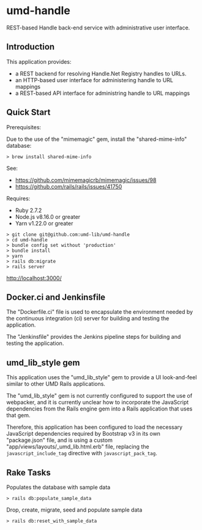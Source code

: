 # umd-handle

REST-based Handle back-end service with administrative user interface.

## Introduction

This application provides:

* a REST backend for resolving Handle.Net Registry handles to URLs.
* an HTTP-based user interface for administering handle to URL mappings
* a REST-based API interface for administring handle to URL mappings

## Quick Start

Prerequisites:

Due to the use of the "mimemagic" gem, install the "shared-mime-info" database:

```
> brew install shared-mime-info
```

See:

* <https://github.com/mimemagicrb/mimemagic/issues/98>
* <https://github.com/rails/rails/issues/41750>

Requires:

* Ruby 2.7.2
* Node.js v8.16.0 or greater
* Yarn v1.22.0 or greater

```
> git clone git@github.com:umd-lib/umd-handle
> cd umd-handle
> bundle config set without 'production'
> bundle install
> yarn
> rails db:migrate
> rails server
```

<http://localhost:3000/>

## Docker.ci and Jenkinsfile

The "Dockerfile.ci" file is used to encapsulate the environment needed by the
continuous integration (ci) server for building and testing the application.

The "Jenkinsfile" provides the Jenkins pipeline steps for building and testing
the application.

## umd_lib_style gem

This application uses the "umd_lib_style" gem to provide a UI look-and-feel
similar to other UMD Rails applications.

The "umd_lib_style" gem is not currently configured to support the use of
webpacker, and it is currently unclear how to incorporate the JavaScript
dependencies from the Rails engine gem into a Rails application that uses
that gem.

Therefore, this application has been configured to load the necessary
JavaScript dependencies required by Bootstrap v3 in its own "package.json" file,
and is using a custom "app/views/layouts/_umd_lib.html.erb" file, replacing
the `javascript_include_tag` directive with `javascript_pack_tag`.

## Rake Tasks

Populates the database with sample data

```
> rails db:populate_sample_data
```

Drop, create, migrate, seed and populate sample data

```
> rails db:reset_with_sample_data
```
